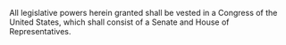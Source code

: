 All legislative powers herein granted shall be vested in a Congress of the United States, which shall consist of a Senate and House of Representatives.